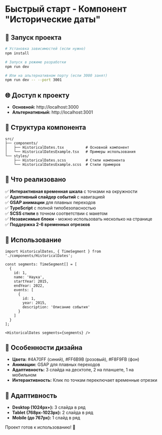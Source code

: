 # Быстрый старт - Компонент "Исторические даты"

## 🚀 Запуск проекта

```bash
# Установка зависимостей (если нужно)
npm install

# Запуск в режиме разработки
npm run dev

# Или на альтернативном порту (если 3000 занят)
npm run dev -- --port 3001
```

## 🌐 Доступ к проекту

- **Основной:** http://localhost:3000
- **Альтернативный:** http://localhost:3001

## 📁 Структура компонента

```
src/
├── components/
│   ├── HistoricalDates.tsx          # Основной компонент
│   └── HistoricalDatesExample.tsx   # Примеры использования
└── styles/
    ├── HistoricalDates.scss         # Стили компонента
    └── HistoricalDatesExample.scss  # Стили примеров
```

## 🎯 Что реализовано

✅ **Интерактивная временная шкала** с точками на окружности  
✅ **Адаптивный слайдер событий** с навигацией  
✅ **GSAP анимации** для плавных переходов  
✅ **TypeScript** с полной типобезопасностью  
✅ **SCSS стили** в точном соответствии с макетом  
✅ **Независимые блоки** - можно использовать несколько на странице  
✅ **Поддержка 2-6 временных отрезков**  

## 🔧 Использование

```tsx
import HistoricalDates, { TimeSegment } from './components/HistoricalDates';

const segments: TimeSegment[] = [
  {
    id: 1,
    name: 'Наука',
    startYear: 2015,
    endYear: 2022,
    events: [
      {
        id: 1,
        year: 2015,
        description: 'Описание события'
      }
    ]
  }
];

<HistoricalDates segments={segments} />
```

## 🎨 Особенности дизайна

- **Цвета:** #4A70FF (синий), #FF6B9B (розовый), #F8F9FB (фон)
- **Анимации:** GSAP для плавных переходов
- **Адаптивность:** 3 слайда на десктопе, 2 на планшете, 1 на мобильном
- **Интерактивность:** Клик по точкам переключает временные отрезки

## 📱 Адаптивность

- **Desktop (1024px+):** 3 слайда в ряд
- **Tablet (768px-1023px):** 2 слайда в ряд  
- **Mobile (до 767px):** 1 слайд в ряд

Проект готов к использованию! 🎉
